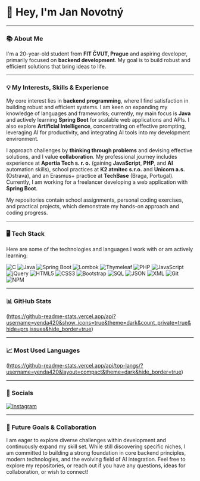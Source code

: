 # 👋 Hey, I'm Jan Novotný 

---

### 📚 About Me 

I'm a 20-year-old student from **FIT ČVUT, Prague** and aspiring developer, primarily focused on **backend development**. My goal is to build robust and efficient solutions that bring ideas to life.

---

### 💡 My Interests, Skills & Experience 

My core interest lies in **backend programming**, where I find satisfaction in building robust and efficient systems. I am keen on expanding my knowledge of languages and frameworks; currently, my main focus is **Java** and actively learning **Spring Boot** for scalable web applications and APIs. I also explore **Artificial Intelligence**, concentrating on effective prompting, leveraging AI for productivity, and integrating AI tools into my development environment.

I approach challenges by **thinking through problems** and devising effective solutions, and I value **collaboration**. My professional journey includes experience at **Apertia Tech s. r. o.** (gaining **JavaScript**, **PHP**, and **AI** automation skills), school practices at **K2 atmitec s.r.o.** and **Unicorn a.s.** (Ostrava), and an Erasmus+ practice at **TechBase** (Braga, Portugal). Currently, I am working for a freelancer developing a web application with **Spring Boot**.

My repositories contain school assignments, personal coding exercises, and practical projects, which demonstrate my hands-on approach and coding progress.

---

### 🖥️ Tech Stack 

Here are some of the technologies and languages I work with or am actively learning:

![C](https://img.shields.io/badge/C-00599C?style=for-the-badge&logo=c&logoColor=white)
![Java](https://img.shields.io/badge/Java-ED8B00?style=for-the-badge&logo=openjdk&logoColor=white)
![Spring Boot](https://img.shields.io/badge/Spring_Boot-6DB33F?style=for-the-badge&logo=spring-boot&logoColor=white)
![Lombok](https://img.shields.io/badge/Lombok-ED1C24?style=for-the-badge&logo=lombok&logoColor=white)
![Thymeleaf](https://img.shields.io/badge/Thymeleaf-005F0F?style=for-the-badge&logo=thymeleaf&logoColor=white)
![PHP](https://img.shields.io/badge/PHP-777BB4?style=for-the-badge&logo=php&logoColor=white)
![JavaScript](https://img.shields.io/badge/JavaScript-F7DF1E?style=for-the-badge&logo=javascript&logoColor=black)
![jQuery](https://img.shields.io/badge/jQuery-0769AD?style=for-the-badge&logo=jquery&logoColor=white)
![HTML5](https://img.shields.io/badge/HTML5-E34F26?style=for-the-badge&logo=html5&logoColor=white)
![CSS3](https://img.shields.io/badge/CSS3-1572B6?style=for-the-badge&logo=css3&logoColor=white)
![Bootstrap](https://img.shields.io/badge/Bootstrap-7952B3?style=for-the-badge&logo=bootstrap&logoColor=white)
![SQL](https://img.shields.io/badge/SQL-336791?style=for-the-badge&logo=postgresql&logoColor=white)
![JSON](https://img.shields.io/badge/JSON-000000?style=for-the-badge&logo=json&logoColor=white)
![XML](https://img.shields.io/badge/XML-FF6600?style=for-the-badge&logo=xml&logoColor=white)
![Git](https://img.shields.io/badge/Git-F05032?style=for-the-badge&logo=git&logoColor=white)
![NPM](https://img.shields.io/badge/NPM-CB3837?style=for-the-badge&logo=npm&logoColor=white)

---

### 📊 GitHub Stats 

(https://github-readme-stats.vercel.app/api?username=yenda420&show_icons=true&theme=dark&count_private=true&hide=prs,issues&hide_border=true)

---

### 📈 Most Used Languages 

(https://github-readme-stats.vercel.app/api/top-langs/?username=yenda420&layout=compact&theme=dark&hide_border=true)

---

### 🔗 Socials 

[![Instagram](https://img.shields.io/badge/Instagram-%23E4405F.svg?style=for-the-badge&logo=Instagram&logoColor=white)](https://instagram.com/honzycek_)

---

### 🚀 Future Goals & Collaboration 

I am eager to explore diverse challenges within development and continuously expand my skill set. While still discovering specific niches, I am committed to building a strong foundation in core backend principles, modern technologies, and the evolving field of AI integration. Feel free to explore my repositories, or reach out if you have any questions, ideas for collaboration, or wish to connect!
